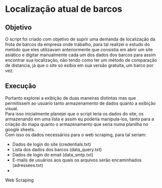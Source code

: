 # Localização atual de barcos

<h2>Objetivo</h2> 
<p>
    O script foi criado com objetivo de suprir uma demanda de localização da frota de barcos da empresa onde trabalho,
    para tal realizei o estudo do metódo que eles utilizavam anteriormente que consistia em abrir um site asiático e digitar manualmente cada 
    um dos dados dos barcos para assim encontrar sua localização, não tendo como ter um método de comparação de distancia, já que o site só exibia em sua 
    versão gratuita, um barco por vez. 
</p>
<h2>Execução</h2>
<p>
    Portanto explorei a exibição de duas maneiras distintas mas que permitissem ao usuario tanto armazenamento de dados quanto a exibição visual. 
    <br>
    Para isso inicialmente planejei que o script leria os dados do site, os armazenando em uma lista e assim eu poderia manipula-los, tanto para a criação do mapa
    quanto o armazenamento que seria numa planilha no google sheets.
    <br>
    Com isso os dados necessários para o web scraping, para tal seriam: 
        <ul>
            <li>Dados de login do site (credentials.txt)</li>
            <li>Lista dos dados dos barcos (data_query.txt)</li>
            <li>Dados de login do email (data_smtp.txt)</li>
            <li>E-mails de usuários aos quais os arquivos serão encaminhados (adressees.txt)</li>
            <li></li>
        </ul> 
</p>
Web Scraping
